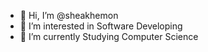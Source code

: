 - 👋 Hi, I’m @sheakhemon
- 👀 I’m interested in Software Developing
- 🌱 I’m currently Studying Computer Science



<!---
sheakhemon/sheakhemon is a ✨ special ✨ repository because its `README.md` (this file) appears on your GitHub profile.
You can click the Preview link to take a look at your changes.
--->

